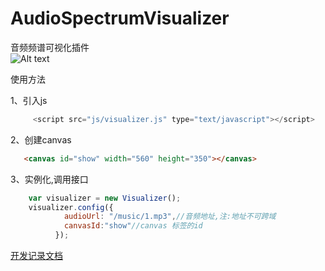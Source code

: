 # AudioSpectrumVisualizer
音频频谱可视化插件
<br>
![Alt text](https://github.com/Poppinrubo/AudioSpectrumVisualizer/blob/gh-pages/images/4.gif)

使用方法

1、引入js
  ```javascript
      <script src="js/visualizer.js" type="text/javascript"></script>
  ```
2、创建canvas
  ```html
    <canvas id="show" width="560" height="350"></canvas>
```

3、实例化,调用接口
  ```javascript
      var visualizer = new Visualizer();
      visualizer.config({
              audioUrl: "/music/1.mp3",//音频地址,注:地址不可跨域
              canvasId:"show"//canvas 标签的id
            });
  ```

[开发记录文档](https://poppinrubo.github.io/AudioSpectrumVisualizer/record "开发记录")  



